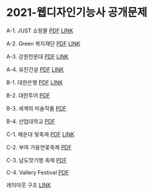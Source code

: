 # 2021-웹디자인기능사 공개문제

A-1. JUST 쇼핑몰	[PDF](https://github.com/jooeui/2021-Webdesign/blob/eui/open/A-1.pdf)	[LINK](https://jooeui.github.io/2021-Webdesign/A-1/)

A-2. Green 복지재단	[PDF](https://github.com/jooeui/2021-Webdesign/blob/eui/open/A-2.pdf)	[LINK](https://jooeui.github.io/2021-Webdesign/A-2/)

A-3. 강원천문대	[PDF](https://github.com/jooeui/2021-Webdesign/blob/eui/open/A-3.pdf)	[LINK](https://jooeui.github.io/2021-Webdesign/A-3/)

A-4. 유진건설	[PDF](https://github.com/jooeui/2021-Webdesign/blob/eui/open/A-4.pdf)	[LINK](https://jooeui.github.io/2021-Webdesign/A-4/)







B-1. 대한은행	[PDF](https://github.com/jooeui/2021-Webdesign/blob/eui/open/B-1.pdf)	[LINK](https://jooeui.github.io/2021-Webdesign/B-1/)

B-2. 대한투어	[PDF](https://github.com/jooeui/2021-Webdesign/blob/eui/open/B-2.pdf)

B-3. 세계의 미술작품	[PDF](https://github.com/jooeui/2021-Webdesign/blob/eui/open/B-3.pdf)

B-4. 산업대학교	[PDF](https://github.com/jooeui/2021-Webdesign/blob/eui/open/B-4.pdf)







C-1. 해운대 빛축제	[PDF](https://github.com/jooeui/2021-Webdesign/blob/eui/open/C-1.pdf)	[LINK](https://jooeui.github.io/2021-Webdesign/C-1/)

C-2. 부여 가을연꽃축제	[PDF](https://github.com/jooeui/2021-Webdesign/blob/eui/open/C-2.pdf)

C-3. 남도맛기행 축제	[PDF](https://github.com/jooeui/2021-Webdesign/blob/eui/open/C-3.pdf)

C-4. Vallery Festival	[PDF](https://github.com/jooeui/2021-Webdesign/blob/eui/open/C-4.pdf)







레이아웃 구조 [LINK](https://github.com/jooeui/Webdesign)